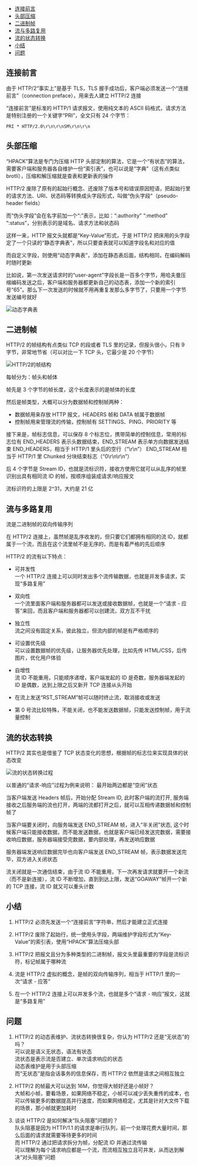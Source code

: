 <!-- TOC -->

- [连接前言](#连接前言)
- [头部压缩](#头部压缩)
- [二进制帧](#二进制帧)
- [流与多路复用](#流与多路复用)
- [流的状态转换](#流的状态转换)
- [小结](#小结)
- [问题](#问题)

<!-- /TOC -->

## 连接前言

由于 HTTP/2“事实上”是基于 TLS，TLS 握手成功后，客户端必须发送一个“连接前言”（connection preface），用来去人建立 HTTP/2 连接

“连接前言”是标准的 HTTP/1 请求报文，使用纯文本的 ASCII 码格式，请求方法是特别注册的一个关键字“PRI”，全文只有 24 个字节：

```HTTP
PRI * HTTP/2.0\r\n\r\nSM\r\n\r\n
```

## 头部压缩

“HPACK”算法是专门为压缩 HTTP 头部定制的算法，它是一个“有状态”的算法，需要客户端和服务器各自维护一份“索引表”，也可以说是“字典”（这有点类似 brotli），压缩和解压缩就是查表和更新表的操作

HTTP/2 废除了原有的起始行概念、还废除了版本号和错误原因短语，把起始行里的请求方法、URI、状态码等转换成头字段形式，叫做“伪头字段”（pseudo-header fields）

而“伪头字段”会在名字前加一个“:”表示，比如：“:authority” “:method” “:status”，分别表示的是域名、请求方法和状态码

这样一来，HTTP 报文头就都是“Key-Value”形式，于是 HTTP/2 把床用的头字段定了一个只读的“静态字典表”，所以只要查表就可以知道字段名和对应的值

而自定义字段，则使用“动态字典表”，添加在静态表后面，结构相同，在编码解码时随时更新

比如说，第一次发送请求时的“user-agent”字段长是一百多个字节，用哈夫曼压缩编码发送之后，客户端和服务器都更新自己的动态表，添加一个新的索引号“65”。那么下一次发送的时候就不用再重复发那么多字节了，只要用一个字节发送编号就好

![动态字典表](http://ww1.sinaimg.cn/large/68307314gy1gf5xy4hfqyj20vq09x40q.jpg)

## 二进制帧

HTTP/2 的帧结构有点类似 TCP 的段或者 TLS 里的记录，但报头很小，只有 9 字节，非常地节省（可以对比一下 TCP 头，它最少是 20 个字节）

![HTTP/2的帧结构](http://ww1.sinaimg.cn/large/68307314gy1gf5y0qii39j20vq0fzq38.jpg)

每帧分为：帧头和帧体

帧先是 3 个字节的帧长度，这个长度表示的是帧体的长度

然后是帧类型，大概可以分为数据帧和控制帧两种：

- 数据帧用来存放 HTTP 报文，HEADERS 帧和 DATA 帧属于数据帧
- 控制帧用来管理流的传输，控制帧有 SETTINGS、PING、PRIORITY 等

接下来是，帧标志信息，可以保存 8 个标志位，携带简单的控制信息，常用的标志位有 END_HEADERS 表示头数据结束，END_STREAM 表示单方向数据发送结束
END_HEADERS，相当于 HTTP/1 里头后的空行（“\r\n”）
END_STREAM 相当于 HTTP/1 里 Chunked 分块结束标志（“0\r\n\r\n”）

后 4 个字节是 Stream ID，也就是流标识符，接收方使用它就可以从乱序的帧里识别出具有相同流 ID 的帧，按顺序组装成请求/响应报文

流标识符的上限是 2^31，大约是 21 亿

## 流与多路复用

流是二进制帧的双向传输序列

在 HTTP/2 连接上，虽然帧是乱序收发的，但只要它们都拥有相同的流 ID，就都属于一个流，而且在这个流里帧不是无序的，而是有着严格的先后顺序

HTTP/2 的流有以下特点：

- 可并发性  
  一个 HTTP/2 连接上可以同时发出多个流传输数据，也就是并发多请求，实现“多路复用”

- 双向性  
  一个流里面客户端和服务器都可以发送或接收数据帧，也就是一个“请求 - 应答”来回，而且客户端和服务器都可以创建流，双方互不干扰

- 独立性  
  流之间没有固定关系，彼此独立，但流内部的帧是有严格顺序的

- 可设置优先级  
  可以设置数据帧的优先级，让服务器优先处理，比如先传 HTML/CSS，后传图片，优化用户体验

- 自增性  
  流 ID 不能重用，只能顺序递增，客户端发起的 ID 是奇数，服务器端发起的 ID 是偶数，达到上限之后又新开 TCP 连接从头开始

- 在流上发送“RST_STREAM”帧可以随时终止流，取消接收或发送

- 第 0 号流比较特殊，不能关闭，也不能发送数据帧，只能发送控制帧，用于流量控制

## 流的状态转换

HTTP/2 其实也是借鉴了 TCP 状态变化的思想，根据帧的标志位来实现具体的状态改变

![流的状态转换过程](http://ww1.sinaimg.cn/large/68307314gy1gf5ypflni0j20vq0q5thu.jpg)

以普通的“请求-响应”过程为例来说明：
最开始两边都是“空闲”状态

当客户端发送 Headers 帧后，开始分配 Stream ID, 此时客户端的流打开, 服务端接收之后服务端的流也打开，两端的流都打开之后，就可以互相传递数据帧和控制帧了

当客户端要关闭时，向服务端发送 END_STREAM 帧，进入“半关闭”状态, 这个时候客户端只能接收数据，而不能发送数据，也就是客户端已经发送完数据，需要接收响应数据，服务器端接受完数据，要内部处理，再发送响应数据

服务器端发送响应数据完毕也向客户端发送 END_STREAM 帧，表示数据发送完毕，双方进入关闭状态

流关闭就是一次通信结束，由于流 ID 不能重用，下一次再发请求就要开一个新流（而不是新连接），流 ID 不断增加，直到到达上限，发送“GOAWAY”帧开一个新的 TCP 连接，流 ID 就又可以重头计数

## 小结

1. HTTP/2 必须先发送一个“连接前言”字符串，然后才能建立正式连接

2. HTTP/2 废除了起始行，统一使用头字段，两端维护字段形式为“Key-Value”的索引表，使用“HPACK”算法压缩头部

3. HTTP/2 把报文且分为多种类型的二进制帧，报文头里最重要的字段是流标识符，标记帧属于哪种流

4. 流是 HTTP/2 虚拟的概念，是帧的双向传输序列，相当于 HTTP/1 里的一次“请求 - 应答”

5. 在一个 HTTP/2 连接上可以并发多个流，也就是多个“请求 - 响应”报文，这就是“多路复用”

## 问题

1. HTTP/2 的动态表维护、流状态转换很复杂，你认为 HTTP/2 还是“无状态”的吗？  
   可以说是语义无状态，语法有状态  
   流状态是表示流是否建立、单次请求响应的状态  
   动态表维护是用于头部压缩  
   而“无状态”是指会话事务的信息保存，而 HTTP/2 依然是请求之间相互独立

2. HTTP/2 的帧最大可以达到 16M，你觉得大帧好还是小帧好？  
   大帧和小帧，要看场景，如果网络不稳定，小帧可以减少丢失重传的成本，也可以传输更多的数据提高并行速度，而如果网络稳定，尤其是针对大文件下载的场景，那小帧就更加耗时

3. 谈谈 HTTP/2 是如何解决“队头阻塞”问题的？  
   队头阻塞是因为 HTTP/1.1 的请求是串行队列，前一个处理花费大量时间，那么后面的请求就需要等待更多的时间  
   而 HTTP/2 通过把请求拆分为帧，分配流 ID 并通过流传输  
   可以理解为每个请求响应都是一个流，而流相互独立且可并发，从而达到解决“对头阻塞”问题
